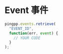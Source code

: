 # Event 事件
``` js
pingpp.events.retrieve(
  "EVENT_ID",
  function(err, event) {
    // YOUR CODE
  }
);
```
